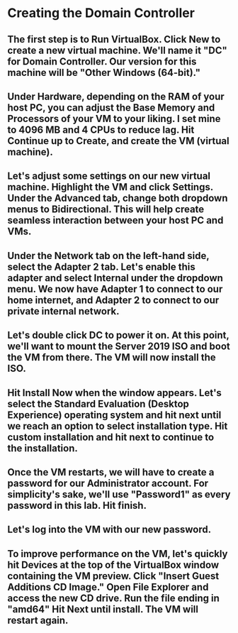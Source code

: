 <h1>Creating the Domain Controller</h1>

## The first step is to Run VirtualBox. Click New to create a new virtual machine. We'll name it "DC" for Domain Controller. Our version for this machine will be "Other Windows (64-bit)." 

## Under Hardware, depending on the RAM of your host PC, you can adjust the Base Memory and Processors of your VM to your liking. I set mine to 4096 MB and 4 CPUs to reduce lag. Hit Continue up to Create, and create the VM (virtual machine).

## Let's adjust some settings on our new virtual machine. Highlight the VM and click Settings. Under the Advanced tab, change both dropdown menus to Bidirectional. This will help create seamless interaction between your host PC and VMs. 

## Under the Network tab on the left-hand side, select the Adapter 2 tab. Let's enable this adapter and select Internal under the dropdown menu. We now have Adapter 1 to connect to our home internet, and Adapter 2 to connect to our private internal network.

## Let's double click DC to power it on. At this point, we'll want to mount the Server 2019 ISO and boot the VM from there. The VM will now install the ISO. 

## Hit Install Now when the window appears. Let's select the Standard Evaluation (Desktop Experience) operating system and hit next until we reach an option to select installation type. Hit custom installation and hit next to continue to the installation.

## Once the VM restarts, we will have to create a password for our Administrator account. For simplicity's sake, we'll use "Password1" as every password in this lab. Hit finish.

## Let's log into the VM with our new password.

## To improve performance on the VM, let's quickly hit Devices at the top of the VirtualBox window containing the VM preview. Click "Insert Guest Additions CD Image." Open File Explorer and access the new CD drive. Run the file ending in "amd64" Hit Next until install. The VM will restart again.
	
